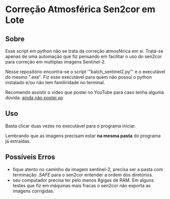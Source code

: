 # Correção Atmosférica Sen2cor em Lote

## Sobre

Esse script em python não se trata da correção atmosférica em si. Tratá-se apenas de uma automação que fiz pensando em facilitar o uso do sen2cor para correção em multiplas imagens Sentinel-2.

Nesse repositório encontra-se o script '"batch_sentinel2.py"' e o executável do mesmo ".exe". Fiz esse executável para quem não possui o python instalado e/ou não tem familiridade no terminal.

Recomendo assistir o vídeo que postei no YouTube para caso tenha alguma dúvida: [ainda não postei xp]()

## Uso

Basta clicar duas vezes no executável para o programa iniciar.

Lembrando que as imagens precisam estar **na mesma pasta** do programa já extraídas.

## Possíveis Erros

- fique atento no caminho da imagem sentinel-2, precisa ser a pasta com terminação *.SAFE* para o sen2cor entender a ordem dos diretórios.
- seu computador precisa ter pelo menos 8gigas de RAM. Em alguns testes que fiz em máquinas mais fracas o sen2cor não exporta as imagens corrigidas.
